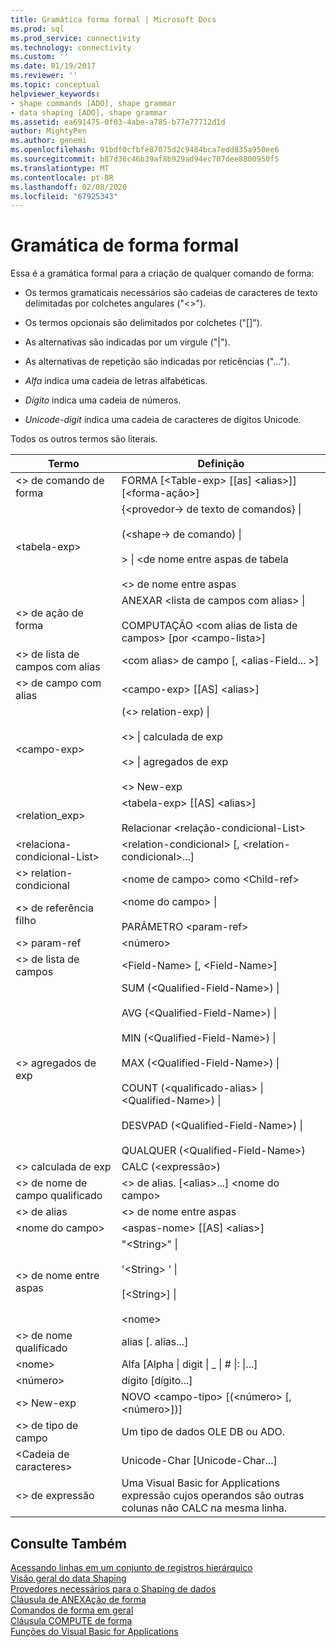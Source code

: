 ```yaml
---
title: Gramática forma formal | Microsoft Docs
ms.prod: sql
ms.prod_service: connectivity
ms.technology: connectivity
ms.custom: ''
ms.date: 01/19/2017
ms.reviewer: ''
ms.topic: conceptual
helpviewer_keywords:
- shape commands [ADO], shape grammar
- data shaping [ADO], shape grammar
ms.assetid: ea691475-0f03-4abe-a785-b77e77712d1d
author: MightyPen
ms.author: genemi
ms.openlocfilehash: 91bdf0cfbfe87075d2c9484bca7edd835a950ee6
ms.sourcegitcommit: b87d36c46b39af8b929ad94ec707dee8800950f5
ms.translationtype: MT
ms.contentlocale: pt-BR
ms.lasthandoff: 02/08/2020
ms.locfileid: "67925343"
---
```

# <a name="formal-shape-grammar"></a>Gramática de forma formal
Essa é a gramática formal para a criação de qualquer comando de forma:  
  
-   Os termos gramaticais necessários são cadeias de caracteres de texto delimitadas por colchetes angulares ("<>").  
  
-   Os termos opcionais são delimitados por colchetes ("[]").  
  
-   As alternativas são indicadas por um virgule ("&#124;").  
  
-   As alternativas de repetição são indicadas por reticências ("...").  
  
-   *Alfa* indica uma cadeia de letras alfabéticas.  
  
-   *Dígito* indica uma cadeia de números.  
  
-   *Unicode-digit* indica uma cadeia de caracteres de dígitos Unicode.  
  
 Todos os outros termos são literais.  
  
|Termo|Definição|  
|----------|----------------|  
|\<> de comando de forma|FORMA [\<Table-exp> [[as] \<alias>]] [\<forma-ação>]|  
|\<tabela-exp>|{\<provedor-> de texto de comandos} &#124;<br /><br /> (\<shape-> de comando) &#124;<br /><br /> > &#124; \<de nome entre aspas de tabela<br /><br /> \<> de nome entre aspas|  
|\<> de ação de forma|ANEXAR \<lista de campos com alias> &#124;<br /><br /> COMPUTAÇÃO \<com alias de lista de campos> [por \<campo-lista>]|  
|\<> de lista de campos com alias|\<com alias> de campo [, \<alias-Field... >]|  
|\<> de campo com alias|\<campo-exp> [[AS] \<alias>]|  
|\<campo-exp>|(\<> relation-exp) &#124;<br /><br /> \<> &#124; calculada de exp<br /><br /> \<> &#124; agregados de exp<br /><br /> \<> New-exp|  
|<relation_exp>|\<tabela-exp> [[AS] \<alias>]<br /><br /> Relacionar \<relação-condicional-List>|  
|\<relaciona-condicional-List>|\<relation-condicional> [, \<relation-condicional>...]|  
|\<> relation-condicional|\<nome de campo> como \<Child-ref>|  
|\<> de referência filho|\<nome do campo> &#124;<br /><br /> PARÂMETRO \<param-ref>|  
|\<> param-ref|\<número>|  
|\<> de lista de campos|\<Field-Name> [, \<Field-Name>]|  
|\<> agregados de exp|SUM (\<Qualified-Field-Name>) &#124;<br /><br /> AVG (\<Qualified-Field-Name>) &#124;<br /><br /> MIN (\<Qualified-Field-Name>) &#124;<br /><br /> MAX (\<Qualified-Field-Name>) &#124;<br /><br /> COUNT (\<qualificado-alias> &#124; \<Qualified-Name>) &#124;<br /><br /> DESVPAD (\<Qualified-Field-Name>) &#124;<br /><br /> QUALQUER (\<Qualified-Field-Name>)|  
|\<> calculada de exp|CALC (\<expressão>)|  
|\<> de nome de campo qualificado|\<> de alias. [\<alias>...] \<nome do campo>|  
|\<> de alias|\<> de nome entre aspas|  
|\<nome do campo>|\<aspas-nome> [[AS] \<alias>]|  
|\<> de nome entre aspas|"\<String>" &#124;<br /><br /> '\<String> ' &#124;<br /><br /> [\<String>] &#124;<br /><br /> \<nome>|  
|\<> de nome qualificado|alias [. alias...]|  
|\<nome>|Alfa [Alpha &#124; digit &#124; _ &#124; # &#124;: &#124;...]|  
|\<número>|dígito [dígito...]|  
|\<> New-exp|NOVO \<campo-tipo> [(\<número> [, \<número>])]|  
|\<> de tipo de campo|Um tipo de dados OLE DB ou ADO.|  
|\<Cadeia de caracteres>|Unicode-Char [Unicode-Char...]|  
|\<> de expressão|Uma Visual Basic for Applications expressão cujos operandos são outras colunas não CALC na mesma linha.|  
  
## <a name="see-also"></a>Consulte Também  
 [Acessando linhas em um conjunto de registros hierárquico](../../../ado/guide/data/accessing-rows-in-a-hierarchical-recordset.md)   
 [Visão geral do data Shaping](../../../ado/guide/data/data-shaping-overview.md)   
 [Provedores necessários para o Shaping de dados](../../../ado/guide/data/required-providers-for-data-shaping.md)   
 [Cláusula de ANEXAção de forma](../../../ado/guide/data/shape-append-clause.md)   
 [Comandos de forma em geral](../../../ado/guide/data/shape-commands-in-general.md)   
 [Cláusula COMPUTE de forma](../../../ado/guide/data/shape-compute-clause.md)   
 [Funções do Visual Basic for Applications](../../../ado/guide/data/visual-basic-for-applications-functions.md)
